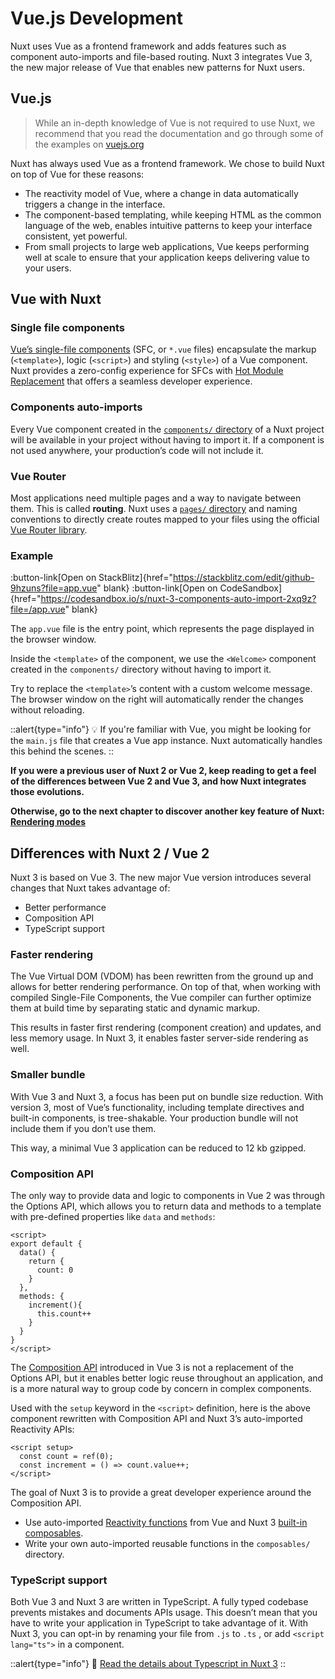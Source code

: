 # Vue.js Development

Nuxt uses Vue as a frontend framework and adds features such as component auto-imports and file-based routing. Nuxt 3 integrates Vue 3, the new major release of Vue that enables new patterns for Nuxt users.

## Vue.js

> While an in-depth knowledge of Vue is not required to use Nuxt, we recommend that you read the documentation and go through some of the examples on [vuejs.org](https://vuejs.org/)
>

Nuxt has always used Vue as a frontend framework. We chose to build Nuxt on top of Vue for these reasons:

- The reactivity model of Vue, where a change in data automatically triggers a change in the interface.
- The component-based templating, while keeping HTML as the common language of the web, enables intuitive patterns to keep your interface consistent, yet powerful.
- From small projects to large web applications, Vue keeps performing well at scale to ensure that your application keeps delivering value to your users.

## Vue with Nuxt

### Single file components

[Vue’s single-file components](https://v3.vuejs.org/guide/single-file-component.html) (SFC, or `*.vue` files) encapsulate the markup (`<template>`), logic (`<script>`) and styling (`<style>`) of a Vue component. Nuxt provides a zero-config experience for SFCs with [Hot Module Replacement](https://webpack.js.org/concepts/hot-module-replacement/) that offers a seamless developer experience.

### Components auto-imports

Every Vue component created in the [`components/` directory](/guide/directory-structure/components) of a Nuxt project will be available in your project without having to import it. If a component is not used anywhere, your production’s code will not include it.

### Vue Router

Most applications need multiple pages and a way to navigate between them. This is called **routing**. Nuxt uses a [`pages/` directory](/guide/directory-structure/pages) and naming conventions to directly create routes mapped to your files using the official [Vue Router library](https://router.vuejs.org/).

### Example

:button-link[Open on StackBlitz]{href="https://stackblitz.com/edit/github-9hzuns?file=app.vue" blank}
:button-link[Open on CodeSandbox]{href="https://codesandbox.io/s/nuxt-3-components-auto-import-2xq9z?file=/app.vue" blank}

The `app.vue` file is the entry point, which represents the page displayed in the browser window.

Inside the `<template>` of the component, we use the `<Welcome>` component created in the `components/`  directory without having to import it.

Try to replace the `<template>`’s content with a custom welcome message. The browser window on the right will automatically render the changes without reloading.

::alert{type="info"}
💡 If you're familiar with Vue, you might be looking for the `main.js` file that creates a Vue app instance. Nuxt automatically handles this behind the scenes.
::

**If you were a previous user of Nuxt 2 or Vue 2, keep reading to get a feel of the differences between Vue 2 and Vue 3, and how Nuxt integrates those evolutions.**

**Otherwise, go to the next chapter to discover another key feature of Nuxt: [Rendering modes](/guide/concepts/rendering)**

## Differences with Nuxt 2 / Vue 2

Nuxt 3 is based on Vue 3. The new major Vue version introduces several changes that Nuxt takes advantage of:

- Better performance
- Composition API
- TypeScript support

### Faster rendering

The Vue Virtual DOM (VDOM) has been rewritten from the ground up and allows for better rendering performance. On top of that, when working with compiled Single-File Components, the Vue compiler can further optimize them at build time by separating static and dynamic markup.

This results in faster first rendering (component creation) and updates, and less memory usage. In Nuxt 3, it enables faster server-side rendering as well.

### Smaller bundle

With Vue 3 and Nuxt 3, a focus has been put on bundle size reduction. With version 3, most of Vue’s functionality, including template directives and built-in components, is tree-shakable. Your production bundle will not include them if you don’t use them.

This way, a minimal Vue 3 application can be reduced to 12 kb gzipped.

### Composition API

The only way to provide data and logic to components in Vue 2 was through the Options API, which allows you to return data and methods to a template with pre-defined properties like `data` and `methods`:

```vue
<script>
export default {
  data() {
    return {
      count: 0
    }
  },
  methods: {
    increment(){
      this.count++
    }
  }
}
</script>
```

The [Composition API](https://vuejs.org/guide/extras/composition-api-faq.html) introduced in Vue 3 is not a replacement of the Options API, but it enables better logic reuse throughout an application, and is a more natural way to group code by concern in complex components.

Used with the `setup` keyword in the `<script>` definition, here is the above component rewritten with Composition API and Nuxt 3’s auto-imported Reactivity APIs:

```vue
<script setup>
  const count = ref(0);
  const increment = () => count.value++;
</script>
```

The goal of Nuxt 3 is to provide a great developer experience around the Composition API.

- Use auto-imported [Reactivity functions](https://vuejs.org/api/reactivity-core.html) from Vue and Nuxt 3 [built-in composables](/api/composables).
- Write your own auto-imported reusable functions in the `composables/` directory.

### TypeScript support

Both Vue 3 and Nuxt 3 are written in TypeScript. A fully typed codebase prevents mistakes and documents APIs usage. This doesn’t mean that you have to write your application in TypeScript to take advantage of it. With Nuxt 3, you can opt-in by renaming your file from `.js` to `.ts` , or add `<script lang="ts">` in a component.

::alert{type="info"}
🔎 [Read the details about Typescript in Nuxt 3](/guide/concepts/typescript)
::

